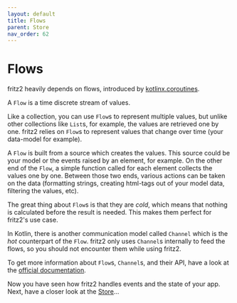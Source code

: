 ```yaml
---
layout: default
title: Flows
parent: Store
nav_order: 62
---
```

# Flows

fritz2 heavily depends on flows, introduced by [kotlinx.coroutines](https://github.com/Kotlin/kotlinx.coroutines).

A `Flow` is a time discrete stream of values. 

Like a collection, you can use `Flow`s to represent multiple values, but unlike other collections like `List`s, for example, 
the values are retrieved one by one. fritz2 relies on `Flow`s to represent values that change over time (your data-model for example).

A `Flow` is built from a source which creates the values. This source could be your model or the events raised by an element, 
for example. On the other end of the `Flow`, a simple function called for each element collects the values one by one. 
Between those two ends, various actions can be taken on the data (formatting strings, creating html-tags out of your model data, filtering the values, etc).

The great thing about `Flow`s is that they are _cold_, which means that nothing is calculated before the result is needed. 
This makes them perfect for fritz2's use case.

In Kotlin, there is another communication model called `Channel` which is the _hot_ counterpart of the `Flow`. 
fritz2 only uses `Channel`s internally to feed the flows, so you should not encounter them while using fritz2. 

To get more information about `Flow`s, `Channel`s, and their API, 
have a look at the [official documentation](https://kotlinlang.org/docs/reference/coroutines/flow.html).

Now you have seen how fritz2 handles events and the state of your app. 
Next, have a closer look at the [Store](Store.html)...
